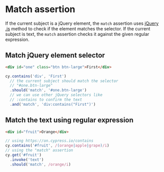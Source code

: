 # Match assertion

If the current subject is a jQuery element, the `match` assertion uses [jQuery .is](https://api.jquery.com/is/) method to check if the element matches the selector. If the current subject is text, the `match` assertion checks it against the given regular expression.

## Match jQuery element selector

<!-- fiddle Match jQuery element selector -->

```html
<div id="one" class="btn btn-large">First</div>
```

```js
cy.contains('div', 'First')
  // the current subject should match the selector
  // "#one.btn-large"
  .should('match', '#one.btn-large')
  // we can use other jQuery selectors like
  // :contains to confirm the text
  .and('match', 'div:contains("First")')
```

<!-- fiddle-end -->

## Match the text using regular expression

<!-- fiddle Match text using regular expression -->

```html
<div id="fruit">Orange</div>
```

```js
// using https://on.cypress.io/contains
cy.contains('#fruit', /(orange|apple|grape)/i)
// using the "match" assertion
cy.get('#fruit')
  .invoke('text')
  .should('match', /orange/i)
```

<!-- fiddle-end -->
